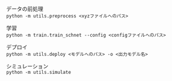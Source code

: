 データの前処理  
```python -m utils.preprocess <xyzファイルへのパス>```


学習  
```python -m train.train_schnet --config <configファイルへのパス>```  


デプロイ  
```python -m utils.deploy <モデルへのパス> -o <出力モデル名>```  

シミュレーション  
```python -m utils.simulate```
